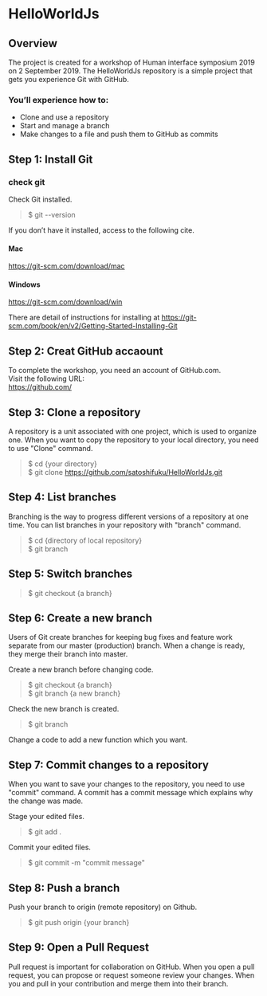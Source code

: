 # HelloWorldJs

## Overview
The project is created for a workshop of Human interface symposium 2019 on 2 September 2019.
The HelloWorldJs repository is a simple project that gets you experience Git with GitHub.


### You’ll experience how to:

- Clone and use a repository  
- Start and manage a branch  
- Make changes to a file and push them to GitHub as commits  

## Step 1: Install Git

### check git

Check Git installed.

> $ git --version

If you don’t have it installed, access to the following cite.

#### Mac
https://git-scm.com/download/mac

#### Windows
https://git-scm.com/download/win


There are detail of instructions for installing at https://git-scm.com/book/en/v2/Getting-Started-Installing-Git


## Step 2: Creat GitHub accaount 

To complete the workshop, you need an account of GitHub.com.   
Visit the following URL:  
https://github.com/

## Step 3: Clone a repository 
A repository is a unit associated with one project, which is used to organize one.
When you want to copy the repository to your local directory, you need to use "Clone" command.

> $ cd {your directory}  
> $ git clone https://github.com/satoshifuku/HelloWorldJs.git

## Step 4: List branches 

Branching is the way to progress different versions of a repository at one time.
You can list branches in your repository with "branch" command.

> $ cd {directory of local repository}  
> $ git branch 

## Step 5: Switch branches

> $ git checkout {a branch}

## Step 6: Create a new branch

Users of Git create branches for keeping bug fixes and feature work separate from our master (production) branch. 
When a change is ready, they merge their branch into master.

Create a new branch before changing code.

> $ git checkout {a branch}  
> $ git branch {a new branch}

Check the new branch is created.
> $ git branch

Change a code to add a new function which you want.

## Step 7: Commit changes to a repository

When you want to save your changes to the repository, you need to use "commit" command.
A commit has a commit message which explains why the change was made. 

Stage your edited files.
> $ git add .

Commit your edited files.
> $ git commit -m "commit message"


## Step 8: Push a branch

Push your branch to origin (remote repository) on Github.
> $ git push origin {your branch}

## Step 9: Open a Pull Request

Pull request is important for collaboration on GitHub.
When you open a pull request, you can propose or request someone review your changes.
When you and pull in your contribution and merge them into their branch.
